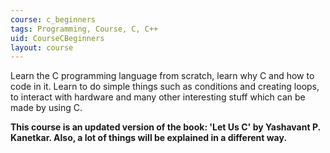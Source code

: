 ```yaml
---
course: c_beginners
tags: Programming, Course, C, C++
uid: CourseCBeginners
layout: course
---
```


Learn the C programming language from scratch, learn why C and how to code in it. Learn to do
simple things such as conditions and creating loops, to interact with hardware
and many other interesting stuff which can be made by using C.

**This course is an updated version of the book: 'Let Us C' by Yashavant P.
Kanetkar. Also, a lot of things will be explained in a different way.**
